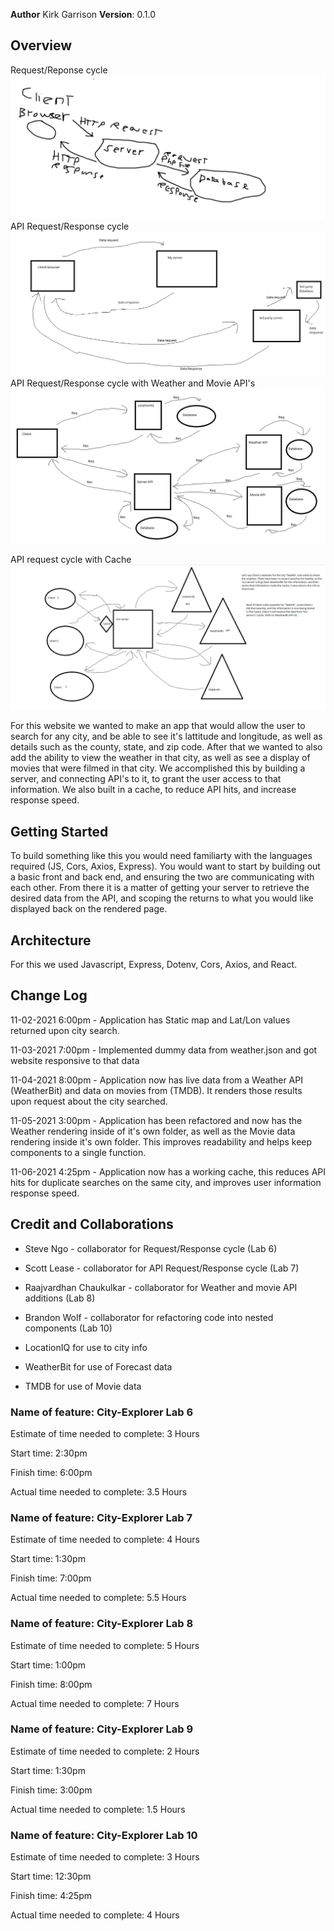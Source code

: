 **Author** Kirk Garrison
**Version**: 0.1.0

## Overview
Request/Reponse cycle
<img src ="images/requestResponseCycle.PNG">
API Request/Response cycle
<img src ="images/APIRequestResponseCycle.PNG">
API Request/Response cycle with Weather and Movie API's
<img src ="images/APIwMWcycle.PNG">


API request cycle with Cache
<img src ="images/CacheAPIcycle.PNG">

For this website we wanted to make an app that would allow the user to search for any city, and be able to see it's lattitude and longitude, as well as details such as the county, state, and zip code.
After that we wanted to also add the ability to view the weather in that city, as well as see a display of movies that were filmed in that city.
We accomplished this by building a server, and connecting API's to it, to grant the user access to that information. We also built in a cache, to reduce API hits, and increase response speed.

## Getting Started
To build something like this you would need familiarty with the languages required (JS, Cors, Axios, Express). You would want to start by building out a basic front and back end, and ensuring the two are communicating with each other. From there it is a matter of getting your server to retrieve the desired data from the API, and scoping the returns to what you would like displayed back on the rendered page.

## Architecture
For this we used Javascript, Express, Dotenv, Cors, Axios, and React.


## Change Log

11-02-2021 6:00pm - Application has Static map and Lat/Lon values returned upon city search.

11-03-2021 7:00pm - Implemented dummy data from weather.json and got website responsive to that data

11-04-2021 8:00pm - Application now has live data from a Weather API (WeatherBit) and data on movies from (TMDB). It renders those results upon request about the city searched.

11-05-2021 3:00pm - Application has been refactored and now has the Weather rendering inside of it's own folder, as well as the Movie data rendering inside it's own folder. This improves readability and helps keep components to a single function.

11-06-2021 4:25pm - Application now has a working cache, this reduces API hits for duplicate searches on the same city, and improves user information response speed.


## Credit and Collaborations
- Steve Ngo - collaborator for Request/Response cycle (Lab 6)
- Scott Lease - collaborator for API Request/Response cycle (Lab 7)
- Raajvardhan Chaukulkar - collaborator for Weather and movie API additions (Lab 8)
- Brandon Wolf - collaborator for refactoring code into nested components (Lab 10)

- LocationIQ for use to city info
- WeatherBit for use of Forecast data
- TMDB for use of Movie data

### Name of feature: City-Explorer Lab 6

Estimate of time needed to complete: 3 Hours

Start time: 2:30pm

Finish time: 6:00pm

Actual time needed to complete: 3.5 Hours

### Name of feature: City-Explorer Lab 7

Estimate of time needed to complete: 4 Hours

Start time: 1:30pm

Finish time: 7:00pm

Actual time needed to complete: 5.5 Hours

### Name of feature: City-Explorer Lab 8

Estimate of time needed to complete: 5 Hours

Start time: 1:00pm

Finish time: 8:00pm

Actual time needed to complete: 7 Hours

### Name of feature: City-Explorer Lab 9

Estimate of time needed to complete: 2 Hours

Start time: 1:30pm

Finish time: 3:00pm

Actual time needed to complete: 1.5 Hours

### Name of feature: City-Explorer Lab 10

Estimate of time needed to complete: 3 Hours

Start time: 12:30pm

Finish time: 4:25pm

Actual time needed to complete: 4 Hours